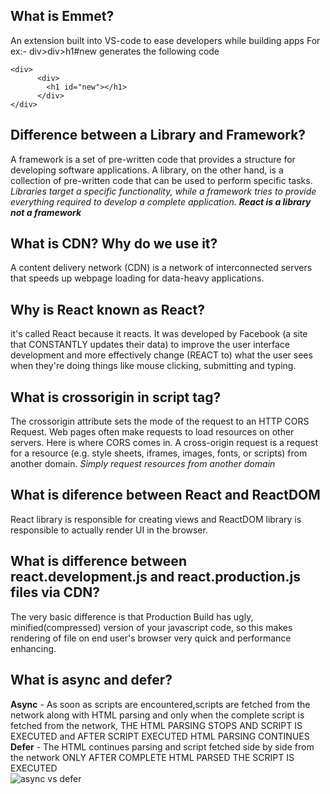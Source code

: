 ## What is Emmet?
An extension built into VS-code to ease developers while building apps For ex:- div>div>h1#new generates the following code
```
<div>
      <div>
        <h1 id="new"></h1>
      </div>
</div>
```

##  Difference between a Library and Framework?
A framework is a set of pre-written code that provides a structure for developing software applications. A library, on the other hand, is a collection of pre-written code that can be used to perform specific tasks.
*Libraries target a specific functionality, while a framework tries to provide everything required to develop a complete application.*
***React is a library not a framework***

## What is CDN? Why do we use it?
A content delivery network (CDN) is a network of interconnected servers that speeds up webpage loading for data-heavy applications.

## Why is React known as React?
it's called React because it reacts. It was developed by Facebook (a site that CONSTANTLY updates their data) to improve the user interface development and more effectively change (REACT to) what the user sees when they're doing things like mouse clicking, submitting and typing.

## What is crossorigin in script tag?
The crossorigin attribute sets the mode of the request to an HTTP CORS Request. Web pages often make requests to load resources on other servers. Here is where CORS comes in. A cross-origin request is a request for a resource (e.g. style sheets, iframes, images, fonts, or scripts) from another domain.
*Simply request resources from another domain*

## What is diference between React and ReactDOM
React library is responsible for creating views and ReactDOM library is responsible to actually render UI in the browser.

## What is difference between react.development.js and react.production.js files via CDN?
The very basic difference is that Production Build has ugly, minified(compressed) version of your javascript code, so this makes rendering of file on end user's browser very quick and performance enhancing.

## What is async and defer?
**Async** - As soon as scripts are encountered,scripts are fetched from the network along with HTML parsing and only when the complete script is fetched from the network, THE HTML PARSING STOPS AND SCRIPT IS EXECUTED and AFTER SCRIPT EXECUTED HTML PARSING CONTINUES\
**Defer** - The HTML continues parsing and script fetched side by side from the network ONLY AFTER COMPLETE HTML PARSED THE SCRIPT IS EXECUTED\
![async vs defer](https://github.com/vineetkhemnani/namaste-react/assets/78949423/bfc20dce-09e5-4aff-b5c1-3c867e2c70d7)

